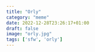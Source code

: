 ```yaml
---
title: "Orly"
category: "meme"
date: 2022-12-28T23:26:17+01:00
draft: false
image: "orly.jpg"
tags: ['sfw', 'orly']
---
```


